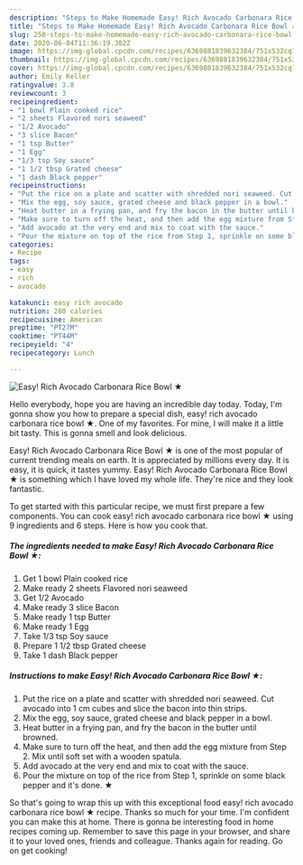 ```yaml
---
description: "Steps to Make Homemade Easy! Rich Avocado Carbonara Rice Bowl ★"
title: "Steps to Make Homemade Easy! Rich Avocado Carbonara Rice Bowl ★"
slug: 250-steps-to-make-homemade-easy-rich-avocado-carbonara-rice-bowl
date: 2020-06-04T11:36:19.382Z
image: https://img-global.cpcdn.com/recipes/6369881839632384/751x532cq70/easy-rich-avocado-carbonara-rice-bowl-★-recipe-main-photo.jpg
thumbnail: https://img-global.cpcdn.com/recipes/6369881839632384/751x532cq70/easy-rich-avocado-carbonara-rice-bowl-★-recipe-main-photo.jpg
cover: https://img-global.cpcdn.com/recipes/6369881839632384/751x532cq70/easy-rich-avocado-carbonara-rice-bowl-★-recipe-main-photo.jpg
author: Emily Keller
ratingvalue: 3.8
reviewcount: 3
recipeingredient:
- "1 bowl Plain cooked rice"
- "2 sheets Flavored nori seaweed"
- "1/2 Avocado"
- "3 slice Bacon"
- "1 tsp Butter"
- "1 Egg"
- "1/3 tsp Soy sauce"
- "1 1/2 tbsp Grated cheese"
- "1 dash Black pepper"
recipeinstructions:
- "Put the rice on a plate and scatter with shredded nori seaweed. Cut avocado into 1 cm cubes and slice the bacon into thin strips."
- "Mix the egg, soy sauce, grated cheese and black pepper in a bowl."
- "Heat butter in a frying pan, and fry the bacon in the butter until browned."
- "Make sure to turn off the heat, and then add the egg mixture from Step 2. Mix until soft set with a wooden spatula."
- "Add avocado at the very end and mix to coat with the sauce."
- "Pour the mixture on top of the rice from Step 1, sprinkle on some black pepper and it&#39;s done. ★"
categories:
- Recipe
tags:
- easy
- rich
- avocado

katakunci: easy rich avocado 
nutrition: 280 calories
recipecuisine: American
preptime: "PT27M"
cooktime: "PT44M"
recipeyield: "4"
recipecategory: Lunch

---
```



![Easy! Rich Avocado Carbonara Rice Bowl ★](https://img-global.cpcdn.com/recipes/6369881839632384/751x532cq70/easy-rich-avocado-carbonara-rice-bowl-★-recipe-main-photo.jpg)

Hello everybody, hope you are having an incredible day today. Today, I'm gonna show you how to prepare a special dish, easy! rich avocado carbonara rice bowl ★. One of my favorites. For mine, I will make it a little bit tasty. This is gonna smell and look delicious.



Easy! Rich Avocado Carbonara Rice Bowl ★ is one of the most popular of current trending meals on earth. It is appreciated by millions every day. It is easy, it is quick, it tastes yummy. Easy! Rich Avocado Carbonara Rice Bowl ★ is something which I have loved my whole life. They're nice and they look fantastic.


To get started with this particular recipe, we must first prepare a few components. You can cook easy! rich avocado carbonara rice bowl ★ using 9 ingredients and 6 steps. Here is how you cook that.

<!--inarticleads1-->

##### The ingredients needed to make Easy! Rich Avocado Carbonara Rice Bowl ★:

1. Get 1 bowl Plain cooked rice
1. Make ready 2 sheets Flavored nori seaweed
1. Get 1/2 Avocado
1. Make ready 3 slice Bacon
1. Make ready 1 tsp Butter
1. Make ready 1 Egg
1. Take 1/3 tsp Soy sauce
1. Prepare 1 1/2 tbsp Grated cheese
1. Take 1 dash Black pepper




<!--inarticleads2-->

##### Instructions to make Easy! Rich Avocado Carbonara Rice Bowl ★:

1. Put the rice on a plate and scatter with shredded nori seaweed. Cut avocado into 1 cm cubes and slice the bacon into thin strips.
1. Mix the egg, soy sauce, grated cheese and black pepper in a bowl.
1. Heat butter in a frying pan, and fry the bacon in the butter until browned.
1. Make sure to turn off the heat, and then add the egg mixture from Step 2. Mix until soft set with a wooden spatula.
1. Add avocado at the very end and mix to coat with the sauce.
1. Pour the mixture on top of the rice from Step 1, sprinkle on some black pepper and it&#39;s done. ★




So that's going to wrap this up with this exceptional food easy! rich avocado carbonara rice bowl ★ recipe. Thanks so much for your time. I'm confident you can make this at home. There is gonna be interesting food in home recipes coming up. Remember to save this page in your browser, and share it to your loved ones, friends and colleague. Thanks again for reading. Go on get cooking!
